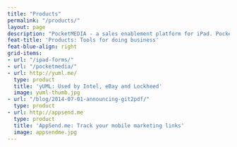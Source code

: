 ```yaml
---
title: "Products"
permalink: "/products/"
layout: page
description: "PocketMEDIA - a sales enablement platform for iPad. PocketFORMS - an iPad forms and data collection solutions for field workers."
feat-title: 'Products: Tools for doing business'
feat-blue-align: right
grid-items:
- url: "/ipad-forms/"
- url: "/pocketmedia/"
- url: http://yuml.me/
  type: product
  title: 'yUML: Used by Intel, eBay and Lockheed'
  image: yuml-thumb.jpg
- url: "/blog/2014-07-01-announcing-git2pdf/"
  type: product
- url: http://appsend.me
  type: product
  title: 'AppSend.me: Track your mobile marketing links'
  image: appsendme.jpg
---
```


